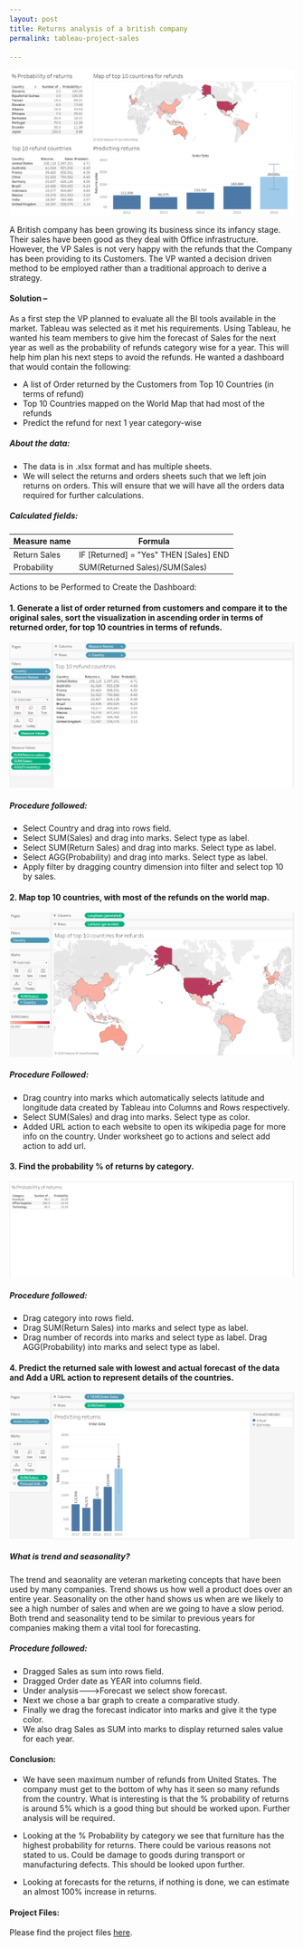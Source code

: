 ```yaml
---
layout: post
title: Returns analysis of a british company
permalink: tableau-project-sales

---
```


<img src = "/images/tableau-images/tableau-sales.png"> 

A British company has been growing its business since its infancy stage. Their sales have been good as they deal with Office infrastructure. However, the VP Sales is not very happy with the refunds that the Company has been providing to its Customers. The VP wanted a decision driven method to be employed rather than a traditional approach to derive a strategy.

#### Solution – 

As a first step the VP planned to evaluate all the BI tools available in the market. Tableau was selected as it met his requirements. Using Tableau, he wanted his team members to give him the forecast of Sales for the next year as well as the probability of refunds category wise for a year. This will help him plan his next steps to avoid the refunds. He wanted a dashboard that would contain the following: 

* A list of Order returned by the Customers from Top 10 Countries (in terms of refund) 
* Top 10 Countries mapped on the World Map that had most of the refunds 
* Predict the refund for next 1 year category-wise 

##### About the data:

* The data is in .xlsx format and has multiple sheets.
* We will select the returns and orders sheets such that we left join returns on orders. This will ensure that we will have all the orders data required for further calculations.

##### Calculated fields:

|Measure name|Formula|
|---|---|
|Return Sales| IF [Returned] = "Yes" THEN [Sales] END|
|Probability|SUM(Returned Sales)/SUM(Sales)|



Actions to be Performed to Create the Dashboard:

#### 1. Generate a list of order returned from customers and compare it to the original sales, sort the visualization in ascending order in terms of returned order, for top 10 countries in terms of refunds. 

<img src = "/images/tableau-images/tableau-sales1.png">

##### Procedure followed:

* Select Country and drag into rows field.
* Select SUM(Sales) and drag into marks. Select type as label.
* Select SUM(Return Sales) and drag into marks. Select type as label.
* Select AGG(Probability) and drag into marks. Select type as label.
* Apply filter by dragging country dimension into filter and select top 10 by sales. 


#### 2. Map top 10 countries, with most of the refunds on the world map. 

<img src = "/images/tableau-images/tableau-sales2.png"> 

##### Procedure Followed:

* Drag country into marks which automatically selects latitude and longitude data created by Tableau into Columns and Rows respectively. 
* Select SUM(Sales) and drag into marks. Select type as color.
* Added URL action to each website to open its wikipedia page for more info on the country. Under worksheet go to actions and select add action to add url.

#### 3. Find the probability % of returns by category.

<img src = "/images/tableau-images/tableau-sales3.png"> 

##### Procedure followed:

* Drag category into rows field.
* Drag SUM(Return Sales) into marks and select type as label.
* Drag  number of records into marks and select type as label.
Drag  AGG(Probability) into marks and select type as label.

#### 4. Predict the returned sale with lowest and actual forecast of the data and Add a URL action to represent details of the countries.  

<img src = "/images/tableau-images/tableau-sales4.png"> 

##### What is trend and seasonality?

The trend and seaonality are veteran marketing concepts that have been used by many companies. Trend shows us how well a product does over an entire year. Seasonality on the other hand shows us when are we likely to see a high number of sales and when are we going to have a slow period. Both trend and seasonality tend to be similar to previous years for companies making them a vital tool for forecasting.

##### Procedure followed:

* Dragged Sales as sum into rows field.
* Dragged Order date as YEAR into columns field.
* Under analysis--->Forecast we select show forecast.
* Next we chose a bar graph to create a comparative study.
* Finally we drag the forecast indicator into marks and give it the type color.
* We also drag Sales as SUM into marks to display returned sales value for each year.


#### Conclusion:

* We have seen maximum number of refunds from United States. The company must get to the bottom of why has it seen so many refunds from the country. What is interesting is that the % probability of returns is around 5% which is a good thing but should be worked upon. Further analysis will be required.

* Looking at the % Probability by category we see that furniture has the highest probability for returns. There could be various reasons not stated to us. Could be damage to goods during transport or manufacturing defects. This should be looked upon further.

* Looking at forecasts for the returns, if nothing is done, we can estimate an almost 100% increase in returns. 


#### Project Files:

Please find the project files <a target = "_blank" href = "https://github.com/tejasmohanayyar/tejasmohanayyar.github.io/tree/master/projects/tableau-projects/Project%20Sales">here</a>.
